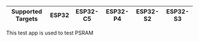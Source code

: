 | Supported Targets | ESP32 | ESP32-C5 | ESP32-P4 | ESP32-S2 | ESP32-S3 |
| ----------------- | ----- | -------- | -------- | -------- | -------- |

This test app is used to test PSRAM
